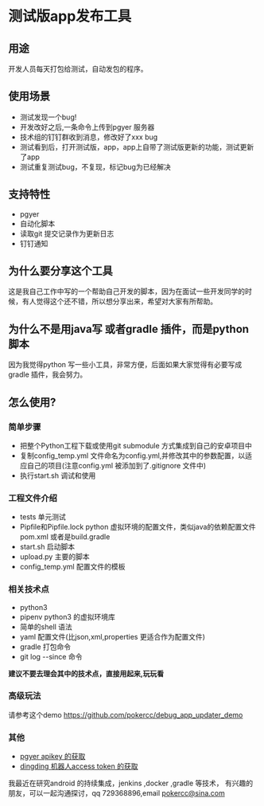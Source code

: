 # 测试版app发布工具
## 用途
开发人员每天打包给测试，自动发包的程序。
## 使用场景
- 测试发现一个bug!
- 开发改好之后,一条命令上传到pgyer 服务器
- 技术组的钉钉群收到消息，修改好了xxx bug
- 测试看到后，打开测试版，app，app上自带了测试版更新的功能，测试更新了app
- 测试重复测试bug，不复现，标记bug为已经解决

## 支持特性
* pgyer
* 自动化脚本
* 读取git 提交记录作为更新日志
* 钉钉通知

## 为什么要分享这个工具
这是我自己工作中写的一个帮助自己开发的脚本，因为在面试一些开发同学的时候，有人觉得这个还不错，所以想分享出来，希望对大家有所帮助。

## 为什么不是用java写 或者gradle 插件，而是python 脚本
因为我觉得python 写一些小工具，非常方便，后面如果大家觉得有必要写成gradle 插件，我会努力。

## 怎么使用?
### 简单步骤
* 把整个Python工程下载或使用git submodule 方式集成到自己的安卓项目中
* 复制config_temp.yml 文件命名为config.yml,并修改其中的参数配置，以适应自己的项目(注意config.yml 被添加到了.gitignore 文件中)
* 执行start.sh 调试和使用


### 工程文件介绍
* tests 单元测试
* Pipfile和Pipfile.lock python 虚拟环境的配置文件，类似java的依赖配置文件 pom.xml 或者是build.gradle
* start.sh 启动脚本
* upload.py 主要的脚本
* config_temp.yml 配置文件的模板

### 相关技术点
* python3
* pipenv python3 的虚拟环境库
* 简单的shell 语法
* yaml 配置文件(比json,xml,properties 更适合作为配置文件)
* gradle 打包命令
* git log --since 命令

**建议不要去理会其中的技术点，直接用起来,玩玩看**

### 高级玩法
请参考这个demo https://github.com/pokercc/debug_app_updater_demo

### 其他
* [pgyer apikey 的获取](https://www.pgyer.com/doc)
* [dingding 机器人access  token 的获取](https://open-doc.dingtalk.com/docs/doc.htm?spm=a219a.7629140.0.0.h2WGBL&treeId=257&articleId=105735&docType=1)

我最近在研究android 的持续集成，jenkins ,docker ,gradle 等技术，
有兴趣的朋友，可以一起沟通探讨，qq 729368896,email pokercc@sina.com

